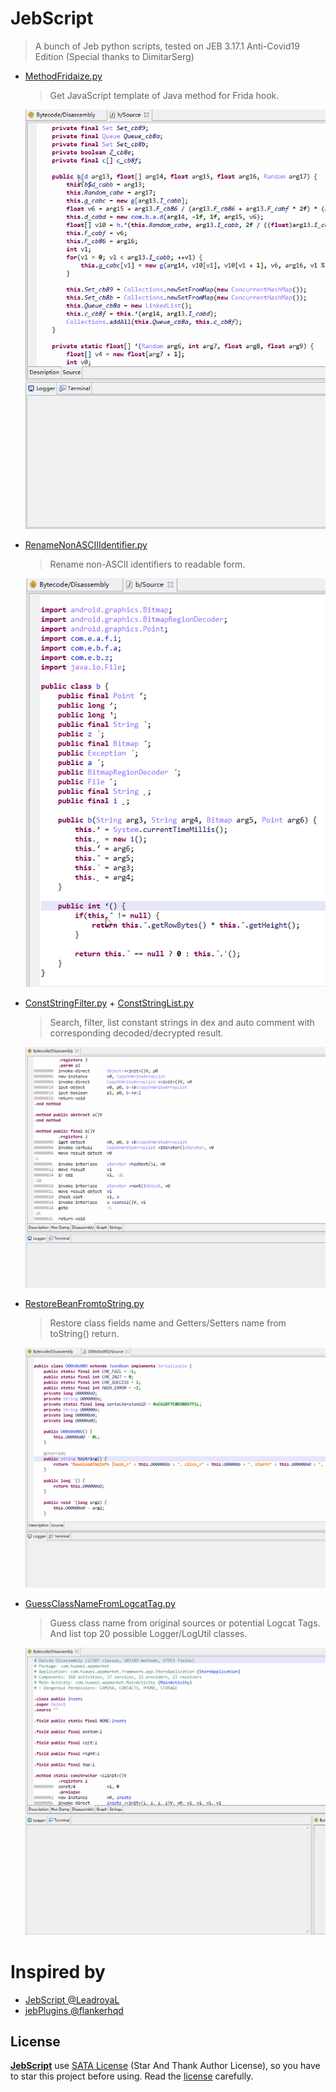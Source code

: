 # JebScript

> A bunch of Jeb python scripts, tested on JEB 3.17.1 Anti-Covid19 Edition (Special thanks to DimitarSerg)

- [MethodFridaize.py](MethodFridaize.py)
  >Get JavaScript template of Java method for Frida hook.

  ![](images/MethodFridaize.gif)

- [RenameNonASCIIIdentifier.py](RenameNonASCIIIdentifier.py)
  >Rename non-ASCII identifiers to readable form.
  
  ![](images/RenameNonASCIIIdentifier.gif)

- [ConstStringFilter.py](ConstStringFilter.py) + [ConstStringList.py](ConstStringList.py)
  >Search, filter, list constant strings in dex and auto comment with corresponding decoded/decrypted result.
  
  ![](images/ConstantDexString.gif)
  
- [RestoreBeanFromtoString.py](RestoreBeanFromtoString.py)
  >Restore class fields name and Getters/Setters name from toString() return.
  
  ![](images/RestoreBeanFromtoString.gif)
  
- [GuessClassNameFromLogcatTag.py](GuessClassNameFromLogcatTagI.py)
  >Guess class name from original sources or potential Logcat Tags.   
  >And list top 20 possible Logger/LogUtil classes.
                                                      
  ![](images/GuessClassNameFromLogcatTag.gif)
  
# Inspired by

- [JebScript @LeadroyaL](https://github.com/LeadroyaL/JebScript)
- [jebPlugins @flankerhqd](https://github.com/flankerhqd/jebPlugins)

## License

**[JebScript](https://github.com/2Y2s1mple/JebScript)** use [SATA License](LICENSE.txt) (Star And Thank Author License), so you have to star this project before using. Read the [license](LICENSE.txt) carefully.
